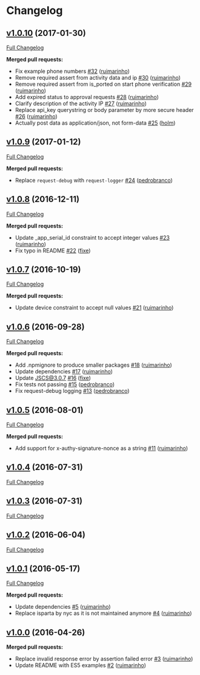 # Changelog

## [v1.0.10](https://github.com/seegno/authy-client/tree/v1.0.10) (2017-01-30)
[Full Changelog](https://github.com/seegno/authy-client/compare/v1.0.9...v1.0.10)

**Merged pull requests:**

- Fix example phone numbers [\#32](https://github.com/seegno/authy-client/pull/32) ([ruimarinho](https://github.com/ruimarinho))
- Remove required assert from activity data and ip [\#30](https://github.com/seegno/authy-client/pull/30) ([ruimarinho](https://github.com/ruimarinho))
- Remove required assert from is\_ported on start phone verification [\#29](https://github.com/seegno/authy-client/pull/29) ([ruimarinho](https://github.com/ruimarinho))
- Add expired status to approval requests [\#28](https://github.com/seegno/authy-client/pull/28) ([ruimarinho](https://github.com/ruimarinho))
- Clarify description of the activity IP [\#27](https://github.com/seegno/authy-client/pull/27) ([ruimarinho](https://github.com/ruimarinho))
- Replace api\_key querystring or body parameter by more secure header [\#26](https://github.com/seegno/authy-client/pull/26) ([ruimarinho](https://github.com/ruimarinho))
- Actually post data as application/json, not form-data [\#25](https://github.com/seegno/authy-client/pull/25) ([holm](https://github.com/holm))

## [v1.0.9](https://github.com/seegno/authy-client/tree/v1.0.9) (2017-01-12)
[Full Changelog](https://github.com/seegno/authy-client/compare/v1.0.8...v1.0.9)

**Merged pull requests:**

- Replace `request-debug` with `request-logger` [\#24](https://github.com/seegno/authy-client/pull/24) ([pedrobranco](https://github.com/pedrobranco))

## [v1.0.8](https://github.com/seegno/authy-client/tree/v1.0.8) (2016-12-11)
[Full Changelog](https://github.com/seegno/authy-client/compare/v1.0.7...v1.0.8)

**Merged pull requests:**

- Update \_app\_serial\_id constraint to accept integer values [\#23](https://github.com/seegno/authy-client/pull/23) ([ruimarinho](https://github.com/ruimarinho))
- Fix typo in README [\#22](https://github.com/seegno/authy-client/pull/22) ([fixe](https://github.com/fixe))

## [v1.0.7](https://github.com/seegno/authy-client/tree/v1.0.7) (2016-10-19)
[Full Changelog](https://github.com/seegno/authy-client/compare/v1.0.6...v1.0.7)

**Merged pull requests:**

- Update device constraint to accept null values [\#21](https://github.com/seegno/authy-client/pull/21) ([ruimarinho](https://github.com/ruimarinho))

## [v1.0.6](https://github.com/seegno/authy-client/tree/v1.0.6) (2016-09-28)
[Full Changelog](https://github.com/seegno/authy-client/compare/v1.0.5...v1.0.6)

**Merged pull requests:**

- Add .npmignore to produce smaller packages [\#18](https://github.com/seegno/authy-client/pull/18) ([ruimarinho](https://github.com/ruimarinho))
- Update dependencies [\#17](https://github.com/seegno/authy-client/pull/17) ([ruimarinho](https://github.com/ruimarinho))
- Update JSCS@3.0.7 [\#16](https://github.com/seegno/authy-client/pull/16) ([fixe](https://github.com/fixe))
- Fix tests not passing [\#15](https://github.com/seegno/authy-client/pull/15) ([pedrobranco](https://github.com/pedrobranco))
- Fix request-debug logging [\#13](https://github.com/seegno/authy-client/pull/13) ([pedrobranco](https://github.com/pedrobranco))

## [v1.0.5](https://github.com/seegno/authy-client/tree/v1.0.5) (2016-08-01)
[Full Changelog](https://github.com/seegno/authy-client/compare/v1.0.4...v1.0.5)

**Merged pull requests:**

- Add support for x-authy-signature-nonce as a string [\#11](https://github.com/seegno/authy-client/pull/11) ([ruimarinho](https://github.com/ruimarinho))

## [v1.0.4](https://github.com/seegno/authy-client/tree/v1.0.4) (2016-07-31)
[Full Changelog](https://github.com/seegno/authy-client/compare/v1.0.3...v1.0.4)

## [v1.0.3](https://github.com/seegno/authy-client/tree/v1.0.3) (2016-07-31)
[Full Changelog](https://github.com/seegno/authy-client/compare/v1.0.2...v1.0.3)

## [v1.0.2](https://github.com/seegno/authy-client/tree/v1.0.2) (2016-06-04)
[Full Changelog](https://github.com/seegno/authy-client/compare/v1.0.1...v1.0.2)

## [v1.0.1](https://github.com/seegno/authy-client/tree/v1.0.1) (2016-05-17)
[Full Changelog](https://github.com/seegno/authy-client/compare/v1.0.0...v1.0.1)

**Merged pull requests:**

- Update dependencies [\#5](https://github.com/seegno/authy-client/pull/5) ([ruimarinho](https://github.com/ruimarinho))
- Replace isparta by nyc as it is not maintained anymore [\#4](https://github.com/seegno/authy-client/pull/4) ([ruimarinho](https://github.com/ruimarinho))

## [v1.0.0](https://github.com/seegno/authy-client/tree/v1.0.0) (2016-04-26)
**Merged pull requests:**

- Replace invalid response error by assertion failed error [\#3](https://github.com/seegno/authy-client/pull/3) ([ruimarinho](https://github.com/ruimarinho))
- Update README with ES5 examples [\#2](https://github.com/seegno/authy-client/pull/2) ([ruimarinho](https://github.com/ruimarinho))
